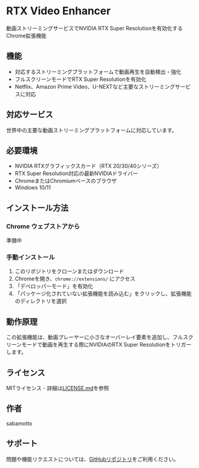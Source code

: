 # RTX Video Enhancer

動画ストリーミングサービスでNVIDIA RTX Super Resolutionを有効化するChrome拡張機能

## 機能

- 対応するストリーミングプラットフォームで動画再生を自動検出・強化
- フルスクリーンモードでRTX Super Resolutionを有効化
- Netflix、Amazon Prime Video、U-NEXTなど主要なストリーミングサービスに対応

## 対応サービス

世界中の主要な動画ストリーミングプラットフォームに対応しています。

## 必要環境

- NVIDIA RTXグラフィックスカード（RTX 20/30/40シリーズ）
- RTX Super Resolution対応の最新NVIDIAドライバー
- ChromeまたはChromiumベースのブラウザ
- Windows 10/11

## インストール方法

### Chrome ウェブストアから
準備中

### 手動インストール
1. このリポジトリをクローンまたはダウンロード
2. Chromeを開き、`chrome://extensions/` にアクセス
3. 「デベロッパーモード」を有効化
4. 「パッケージ化されていない拡張機能を読み込む」をクリックし、拡張機能のディレクトリを選択

## 動作原理

この拡張機能は、動画プレーヤーに小さなオーバーレイ要素を追加し、フルスクリーンモードで動画を再生する際にNVIDIAのRTX Super Resolutionをトリガーします。

## ライセンス

MITライセンス - 詳細は[LICENSE.md](LICENSE.md)を参照

## 作者

sabamotto

## サポート

問題や機能リクエストについては、[GitHubリポジトリ](https://github.com/sabamotto/rtx-activator-extension)をご利用ください。